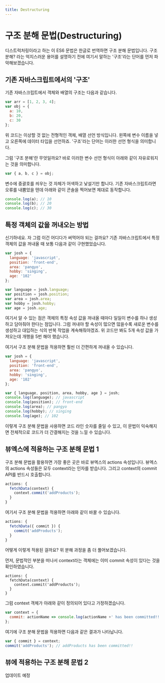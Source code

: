 ```yaml
---
title: Destructuring
---
```


# 구조 분해 문법(Destructuring)

디스트럭처링이라고 하는 이 ES6 문법은 한글로 번역하면 구조 분해 문법입니다. 구조 분해? 라는 억지스러운 용어를 설명하기 전에 여기서 말하는 '구조'라는 단어를 먼저 파악해보겠습니다.

## 기존 자바스크립트에서의 '구조'

기존 자바스크립트에서 객체와 배열의 구조는 다음과 같습니다.

```js
var arr = [1, 2, 3, 4];
var obj = {
  a: 10,
  b: 20,
  c: 30
};
```

위 코드는 이상할 것 없는 전형적인 객체, 배열 선언 방식입니다. 왼쪽에 변수 이름을 넣고 오른쪽에 데이터 타입을 선언하죠. '구조'라는 단어는 이러한 선언 형식을 의미합니다.

그럼 '구조 분해'란 무엇일까요? 바로 이러한 변수 선언 형식이 아래와 같이 자유로워지는 것을 의미합니다.

```js
var { a, b, c } = obj;
```

변수에 중괄호를 씌우는 것 자체가 어색하고 낯설기만 합니다. 기존 자바스크립트라면 오류를 내뿜었을 텐데 아래와 같이 콘솔을 찍어보면 제대로 동작합니다.

```js
console.log(a); // 10
console.log(b); // 20
console.log(c); // 30
```

## 특정 객체의 값을 꺼내오는 방법

신기하네요. 자 그럼 이건 어디다가 써먹어야 되는 걸까요?
기존 자바스크립트에서 특정 객체의 값을 꺼내올 때 보통 다음과 같이 구현했었습니다.

```js
var josh = {
  language: 'javascript',
  position: 'front-end',
  area: 'pangyo',
  hobby: 'singing',
  age: '102'
};

var language = josh.language;
var position = josh.position;
var area = josh.area;
var hobby = josh.hobby;
var age = josh.age;
```

여기서 알 수 있는 점은 객체의 특정 속성 값을 꺼내올 때마다 일일이 변수를 하나 생성하고 담아줘야 한다는 점입니다.
그럼 꺼내야 할 속성이 많으면 많을수록 새로운 변수를 생성하고 대입하는 식의 반복 작업을 계속해줘야겠죠.
위 코드만 봐도 5개 속성 값을 가져오는데 개행을 5번 해야 했습니다.

여기서 구조 분해 문법을 적용하면 훨씬 더 간편하게 꺼내올 수 있습니다.

```js
var josh = {
  language: 'javascript',
  position: 'front-end',
  area: 'pangyo',
  hobby: 'singing',
  age: '102'
};

var { language, position, area, hobby, age } = josh;
console.log(language); // javascript
console.log(position); // front-end
console.log(area); // pangyo
console.log(hobby); // singing
console.log(age); // 102
```

이렇게 구조 분해 문법을 사용하면 코드 라인 숫자를 줄일 수 있고, 이 문법이 익숙해지면 전체적으로 코드가 더 간결해지는 것을 느낄 수 있습니다.

## 뷰엑스에 적용하는 구조 분해 문법 1

구조 분해 문법을 활용하면 가장 좋은 곳은 바로 뷰엑스의 actions 속성입니다. 뷰엑스의 actions 속성들은 모두 context라는 인자를 받습니다. 그리고 context의 commit API를 반드시 호출합니다.

```js
actions: {
  fetchData(context) {
    context.commit('addProducts');
  }
}
```

여기서 구조 분해 문법을 적용하면 아래와 같이 바꿀 수 있습니다.

```js
actions: {
  fetchData({ commit }) {
    commit('addProducts');
  }
}
```

어떻게 이렇게 적용된 걸까요? 위 분해 과정을 좀 더 풀어보겠습니다.

먼저, 문법적인 부분을 떠나서 context라는 객체에는 이미 commit 속성이 있다는 것을 확인하였습니다.

```js{3}
actions: {
  fetchData(context) {
    context.commit('addProducts');
  }
}
```

그럼 context 객체가 아래와 같이 정의되어 있다고 가정하겠습니다.

```js
var context = {
  commit: actionName => console.log(actionName +' has been committed!!')
};
```

여기에 구조 분해 문법을 적용하면 다음과 같은 결과가 나타납니다.

```js
var { commit } = context;
commit('addProducts'); // addProducts has been committed!!
```

## 뷰에 적용하는 구조 분해 문법 2

업데이트 예정